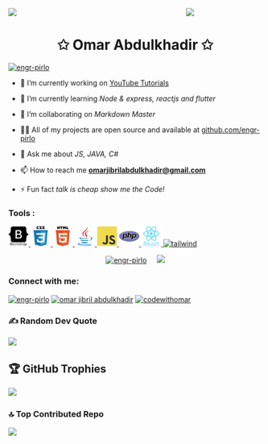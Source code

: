 <img align="left" src="https://user-images.githubusercontent.com/65187002/144930161-2f783401-8d27-4fdf-a2f7-cc0ba32f1f1f.gif" width="30%" style="display:inline;"><img align="right" src="https://user-images.githubusercontent.com/65187002/144930161-2f783401-8d27-4fdf-a2f7-cc0ba32f1f1f.gif" width="30%" style="display:inline;">
<br>

<p align="center">
    <h1 align="center">✩ Omar Abdulkhadir ✩</h1>
</p>




<p align="left"> <a href="https://github.com/ryo-ma/github-profile-trophy"><img src="https://github-profile-trophy.vercel.app/?username=engr-pirlo&theme=dark&hide=html,css,cmake&layout=compact&langs_count=6&bg_color=101010&hide_title=true" alt="engr-pirlo" /></a> </p>


- 🔭 I’m currently working on [YouTube Tutorials](https://www.youtube.com/@Omar-JibrilDev/videos)

- 🌱 I’m currently learning *Node & express, reactjs and flutter*

- 👯 I’m collaborating on *Markdown Master*

- 👨‍💻 All of my projects are open source and available at [github.com/engr-pirlo](https://github.com/Engr-Pirlo)

- 💬 Ask me about *JS, JAVA, C#*

- 📫 How to reach me **omarjibrilabdulkhadir@gmail.com**

- ⚡ Fun fact *talk is cheap show me the Code!*

<h3 align="left">Tools :</h3>
<p align="left"> <a href="https://getbootstrap.com" target="_blank" rel="noreferrer"> <img src="https://raw.githubusercontent.com/devicons/devicon/master/icons/bootstrap/bootstrap-plain-wordmark.svg" alt="bootstrap" width="40" height="40"/> </a> <a href="https://www.w3schools.com/css/" target="_blank" rel="noreferrer"> <img src="https://raw.githubusercontent.com/devicons/devicon/master/icons/css3/css3-original-wordmark.svg" alt="css3" width="40" height="40"/> </a> <a href="https://www.w3.org/html/" target="_blank" rel="noreferrer"> <img src="https://raw.githubusercontent.com/devicons/devicon/master/icons/html5/html5-original-wordmark.svg" alt="html5" width="40" height="40"/> </a> <a href="https://www.java.com" target="_blank" rel="noreferrer"> <img src="https://raw.githubusercontent.com/devicons/devicon/master/icons/java/java-original.svg" alt="java" width="40" height="40"/> </a> <a href="https://developer.mozilla.org/en-US/docs/Web/JavaScript" target="_blank" rel="noreferrer"> <img src="https://raw.githubusercontent.com/devicons/devicon/master/icons/javascript/javascript-original.svg" alt="javascript" width="40" height="40"/> </a> <a href="https://www.php.net" target="_blank" rel="noreferrer"> <img src="https://raw.githubusercontent.com/devicons/devicon/master/icons/php/php-original.svg" alt="php" width="40" height="40"/> </a> <a href="https://reactjs.org/" target="_blank" rel="noreferrer"> <img src="https://raw.githubusercontent.com/devicons/devicon/master/icons/react/react-original-wordmark.svg" alt="react" width="40" height="40"/> </a> <a href="https://tailwindcss.com/" target="_blank" rel="noreferrer"> <img src="https://www.vectorlogo.zone/logos/tailwindcss/tailwindcss-icon.svg" alt="tailwind" width="40" height="40"/> </a> </p>

<p align="center">
    <a href="https://github.com/engr-pirlo"><img width="45%" src="https://github-readme-stats.vercel.app/api?username=engr-pirlo&show_icons=true&locale=en&theme=dark&hide=html,css,cmake&layout=compact&bg_color=101010" alt="engr-pirlo" ></a>
    &nbsp;
    &nbsp;
    <a href="https://github.com/engr-pirlo"><img width="43%" src="https://github-readme-stats.vercel.app/api/top-langs/?username=engr-pirlo&theme=dark&hide=html,css,cmake&layout=compact&langs_count=6&bg_color=101010&hide_title=true"></a>
</p>

<h3 align="left">Connect with me:</h3>
<p align="left">
<a href="https://twitter.com/o" target="blank"><img align="center" src="https://raw.githubusercontent.com/rahuldkjain/github-profile-readme-generator/master/src/images/icons/Social/twitter.svg" alt="engr-pirlo" height="30" width="40" /></a>
<a href="https://www.facebook.com/cumar.pirlo.75" target="blank"><img align="center" src="https://raw.githubusercontent.com/rahuldkjain/github-profile-readme-generator/master/src/images/icons/Social/facebook.svg" alt="omar jibril abdulkhadir" height="30" width="40" /></a>
<a href="https://www.youtube.com/@Omar-JibrilDev/videos" target="blank"><img align="center" src="https://raw.githubusercontent.com/rahuldkjain/github-profile-readme-generator/master/src/images/icons/Social/youtube.svg" alt="codewithomar" height="30" width="40" /></a>
</p>


### ✍️ Random Dev Quote
![](https://quotes-github-readme.vercel.app/api?type=horizontal&theme=radical)

## 🏆 GitHub Trophies
![](https://github-profile-trophy.vercel.app/?username=Engr-pirlo&theme=radical&no-frame=false&no-bg=true&margin-w=4)



### 🔝 Top Contributed Repo
![](https://github-contributor-stats.vercel.app/api?username=Engr-pirlo&limit=5&theme=dark&combine_all_yearly_contributions=true)
